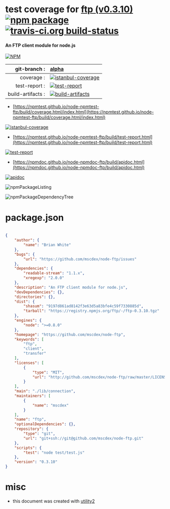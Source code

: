 # test coverage for  [ftp (v0.3.10)](https://github.com/mscdex/node-ftp)  [![npm package](https://img.shields.io/npm/v/npmtest-ftp.svg?style=flat-square)](https://www.npmjs.org/package/npmtest-ftp) [![travis-ci.org build-status](https://api.travis-ci.org/npmtest/node-npmtest-ftp.svg)](https://travis-ci.org/npmtest/node-npmtest-ftp)
#### An FTP client module for node.js

[![NPM](https://nodei.co/npm/ftp.png?downloads=true&downloadRank=true&stars=true)](https://www.npmjs.com/package/ftp)

| git-branch : | [alpha](https://github.com/npmtest/node-npmtest-ftp/tree/alpha)|
|--:|:--|
| coverage : | [![istanbul-coverage](https://npmtest.github.io/node-npmtest-ftp/build/coverage.badge.svg)](https://npmtest.github.io/node-npmtest-ftp/build/coverage.html/index.html)|
| test-report : | [![test-report](https://npmtest.github.io/node-npmtest-ftp/build/test-report.badge.svg)](https://npmtest.github.io/node-npmtest-ftp/build/test-report.html)|
| build-artifacts : | [![build-artifacts](https://npmtest.github.io/node-npmtest-ftp/glyphicons_144_folder_open.png)](https://github.com/npmtest/node-npmtest-ftp/tree/gh-pages/build)|

- [https://npmtest.github.io/node-npmtest-ftp/build/coverage.html/index.html](https://npmtest.github.io/node-npmtest-ftp/build/coverage.html/index.html)

[![istanbul-coverage](https://npmtest.github.io/node-npmtest-ftp/build/screenCapture.buildCi.browser.%252Ftmp%252Fbuild%252Fcoverage.lib.html.png)](https://npmtest.github.io/node-npmtest-ftp/build/coverage.html/index.html)

- [https://npmtest.github.io/node-npmtest-ftp/build/test-report.html](https://npmtest.github.io/node-npmtest-ftp/build/test-report.html)

[![test-report](https://npmtest.github.io/node-npmtest-ftp/build/screenCapture.buildCi.browser.%252Ftmp%252Fbuild%252Ftest-report.html.png)](https://npmtest.github.io/node-npmtest-ftp/build/test-report.html)

- [https://npmdoc.github.io/node-npmdoc-ftp/build/apidoc.html](https://npmdoc.github.io/node-npmdoc-ftp/build/apidoc.html)

[![apidoc](https://npmdoc.github.io/node-npmdoc-ftp/build/screenCapture.buildCi.browser.%252Ftmp%252Fbuild%252Fapidoc.html.png)](https://npmdoc.github.io/node-npmdoc-ftp/build/apidoc.html)

![npmPackageListing](https://npmtest.github.io/node-npmtest-ftp/build/screenCapture.npmPackageListing.svg)

![npmPackageDependencyTree](https://npmtest.github.io/node-npmtest-ftp/build/screenCapture.npmPackageDependencyTree.svg)



# package.json

```json

{
    "author": {
        "name": "Brian White"
    },
    "bugs": {
        "url": "https://github.com/mscdex/node-ftp/issues"
    },
    "dependencies": {
        "readable-stream": "1.1.x",
        "xregexp": "2.0.0"
    },
    "description": "An FTP client module for node.js",
    "devDependencies": {},
    "directories": {},
    "dist": {
        "shasum": "9197d861ad8142f3e63d5a83bfe4c59f7330885d",
        "tarball": "https://registry.npmjs.org/ftp/-/ftp-0.3.10.tgz"
    },
    "engines": {
        "node": ">=0.8.0"
    },
    "homepage": "https://github.com/mscdex/node-ftp",
    "keywords": [
        "ftp",
        "client",
        "transfer"
    ],
    "licenses": [
        {
            "type": "MIT",
            "url": "http://github.com/mscdex/node-ftp/raw/master/LICENSE"
        }
    ],
    "main": "./lib/connection",
    "maintainers": [
        {
            "name": "mscdex"
        }
    ],
    "name": "ftp",
    "optionalDependencies": {},
    "repository": {
        "type": "git",
        "url": "git+ssh://git@github.com/mscdex/node-ftp.git"
    },
    "scripts": {
        "test": "node test/test.js"
    },
    "version": "0.3.10"
}
```



# misc
- this document was created with [utility2](https://github.com/kaizhu256/node-utility2)
